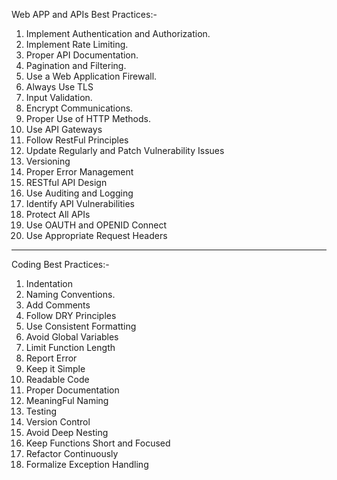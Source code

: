 Web APP and APIs Best Practices:-
1. Implement Authentication and Authorization.
2. Implement Rate Limiting.
3. Proper API Documentation.
4. Pagination and Filtering.
5. Use a Web Application Firewall.
6. Always Use TLS
7. Input Validation.
8. Encrypt Communications.
9. Proper Use of HTTP Methods.
10. Use API Gateways
11. Follow RestFul Principles
12. Update Regularly and Patch Vulnerability Issues
13. Versioning
14. Proper Error Management
15. RESTful API Design
16. Use Auditing and Logging
17. Identify API Vulnerabilities
18. Protect All APIs
19. Use OAUTH and OPENID Connect
20. Use Appropriate Request Headers

---

Coding Best Practices:-
1. Indentation
2. Naming Conventions.
3. Add Comments
4. Follow DRY Principles
5. Use Consistent Formatting
6. Avoid Global Variables
7. Limit Function Length
8. Report Error
9. Keep it Simple
10. Readable Code
11. Proper Documentation
12. MeaningFul Naming
13. Testing
14. Version Control
15. Avoid Deep Nesting
16. Keep Functions Short and Focused
17. Refactor Continuously
18. Formalize Exception Handling 


